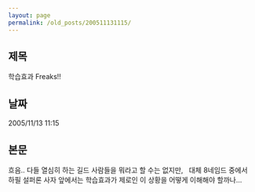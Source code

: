 ```yaml
---
layout: page
permalink: /old_posts/200511131115/
---
```


## 제목
학습효과 Freaks!!

## 날짜
2005/11/13 11:15

## 본문
흐음.. 다들 열심히 하는 길드 사람들을 뭐라고 할 수는 없지만,
 
대체 8네임드 중에서 하필 설퍼론 사자 앞에서는 학습효과가 제로인 이 상황을 어떻게 이해해야 할까나...